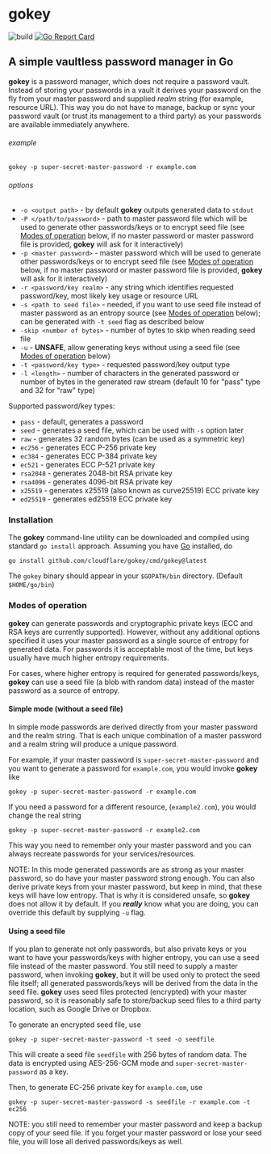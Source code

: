# gokey

![build](https://github.com/cloudflare/gokey/actions/workflows/ci.yml/badge.svg)
[![Go Report Card](https://goreportcard.com/badge/github.com/cloudflare/gokey)](https://goreportcard.com/report/github.com/cloudflare/gokey)

## A simple vaultless password manager in Go

**gokey** is a password manager, which does not require a password vault.
Instead of storing your passwords in a vault it derives your password on the
fly from your master password and supplied _realm_ string (for example,
resource URL). This way you do not have to manage, backup or sync your password
vault (or trust its management to a third party) as your passwords are
available immediately anywhere.

###### example
```
gokey -p super-secret-master-password -r example.com
```

###### options

  - `-o <output path>` - by default **gokey** outputs generated data to
  `stdout`
  - `-P </path/to/password>` - path to master password file which will be used
  to generate other passwords/keys or to encrypt seed file (see [Modes of
  operation](#modes-of-operation) below, if no master password or master
  password file is provided, **gokey** will ask for it interactively)
  - `-p <master password>` - master password which will be used to generate
  other passwords/keys or to encrypt seed file (see [Modes of
  operation](#modes-of-operation) below, if no master password or master
  password file is provided, **gokey** will ask for it interactively)
  - `-r <password/key realm>` - any string which identifies requested
  password/key, most likely key usage or resource URL
  - `-s <path to seed file>` - needed, if you want to use seed file instead of
  master password as an entropy source (see [Modes of
  operation](#modes-of-operation) below); can be generated with `-t seed` flag
  as described below
  - `-skip <number of bytes>` - number of bytes to skip when reading seed file
  - `-u` - **UNSAFE**, allow generating keys without using a seed file (see
  [Modes of operation](#modes-of-operation) below)
  - `-t <password/key type>` - requested password/key output type
  - `-l <length>` - number of characters in the generated password or number of
  bytes in the generated raw stream (default 10 for "pass" type and 32 for
  "raw" type)

Supported password/key types:
  * `pass` - default, generates a password
  * `seed` - generates a seed file, which can be used with `-s` option later
  * `raw` - generates 32 random bytes (can be used as a symmetric key)
  * `ec256` - generates ECC P-256 private key
  * `ec384` - generates ECC P-384 private key
  * `ec521` - generates ECC P-521 private key
  * `rsa2048` - generates 2048-bit RSA private key
  * `rsa4096` - generates 4096-bit RSA private key
  * `x25519` - generates x25519 (also known as curve25519) ECC private key
  * `ed25519` - generates ed25519 ECC private key

### Installation

The **gokey** command-line utility can be downloaded and compiled using standard
`go install` approach. Assuming you have [Go](https://golang.org/doc/install)
installed, do
```
go install github.com/cloudflare/gokey/cmd/gokey@latest
```
The `gokey` binary should appear in your `$GOPATH/bin` directory. (Default
`$HOME/go/bin`)

### Modes of operation

**gokey** can generate passwords and cryptographic private keys (ECC and RSA
keys are currently supported). However, without any additional options
specified it uses your master password as a single source of entropy for
generated data. For passwords it is acceptable most of the time, but keys
usually have much higher entropy requirements.

For cases, where higher entropy is required for generated passwords/keys,
**gokey** can use a seed file (a blob with random data) instead of the master
password as a source of entropy.

#### Simple mode (without a seed file)

In simple mode passwords are derived directly from your master password and the
realm string. That is each unique combination of a master password and a realm
string will produce a unique password.

For example, if your master password is `super-secret-master-password` and you
want to generate a password for `example.com`, you would invoke **gokey** like
```
gokey -p super-secret-master-password -r example.com
```

If you need a password for a different resource, (`example2.com`), you would
change the real string
```
gokey -p super-secret-master-password -r example2.com
```
This way you need to remember only your master password and you can always
recreate passwords for your services/resources.

NOTE: In this mode generated passwords are as strong as your master password,
so do have your master password strong enough. You can also derive private keys
from your master password, but keep in mind, that these keys will have low
entropy. That is why it is considered unsafe, so **gokey** does not allow it by
default. If you **_really_** know what you are doing, you can override this
default by supplying `-u` flag.

#### Using a seed file

If you plan to generate not only passwords, but also private keys or you want
to have your passwords/keys with higher entropy, you can use a seed file
instead of the master password. You still need to supply a master password,
when invoking **gokey**, but it will be used only to protect the seed file
itself; all generated passwords/keys will be derived from the data in the seed
file. **gokey** uses seed files protected (encrypted) with your master
password, so it is reasonably safe to store/backup seed files to a third party
location, such as Google Drive or Dropbox.

To generate an encrypted seed file, use
```
gokey -p super-secret-master-password -t seed -o seedfile
```
This will create a seed file `seedfile` with 256 bytes of random data. The data
is encrypted using AES-256-GCM mode and `super-secret-master-password` as a
key.

Then, to generate EC-256 private key for `example.com`, use
```
gokey -p super-secret-master-password -s seedfile -r example.com -t ec256
```

NOTE: you still need to remember your master password and keep a backup copy of
your seed file. If you forget your master password or lose your seed file, you
will lose all derived passwords/keys as well.
